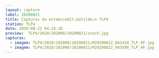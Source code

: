 ```yaml
---
layout: capture
label: 20200821
title: Capturas da esta&ccedil;&atilde;o TLP4
station: TLP4
date: 2020-08-22 04:24:10
preview:  TLP4/2020/202008/20200821/stack.jpg
capturas:
  - imagem: TLP4/2020/202008/20200821/M20200822_042410_TLP_4P.jpg
  - imagem: TLP4/2020/202008/20200821/M20200822_043500_TLP_4P.jpg
---
```

